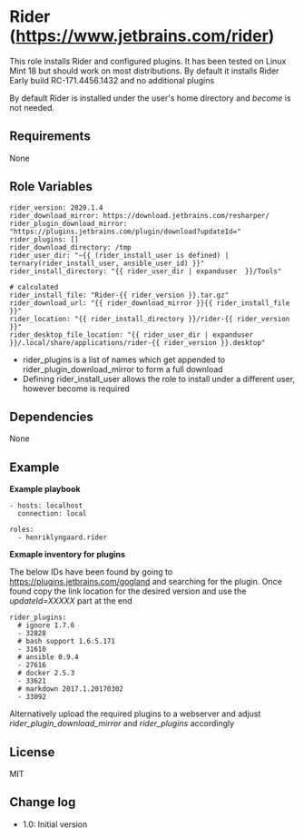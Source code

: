Rider (https://www.jetbrains.com/rider)
=========

This role installs Rider and configured plugins. It has been tested on Linux Mint 18 but should work on most 
distributions. By default it installs Rider Early build RC-171.4456.1432 and no additional plugins

By default Rider is installed under the user's home directory and _become_ is not needed.

Requirements
------------

None


Role Variables
--------------

    rider_version: 2020.1.4
    rider_download_mirror: https://download.jetbrains.com/resharper/
    rider_plugin_download_mirror: "https://plugins.jetbrains.com/plugin/download?updateId="
    rider_plugins: []
    rider_download_directory: /tmp
    rider_user_dir: "~{{ (rider_install_user is defined) | ternary(rider_install_user, ansible_user_id) }}"
    rider_install_directory: "{{ rider_user_dir | expanduser  }}/Tools"

    # calculated
    rider_install_file: "Rider-{{ rider_version }}.tar.gz"
    rider_download_url: "{{ rider_download_mirror }}{{ rider_install_file }}"
    rider_location: "{{ rider_install_directory }}/rider-{{ rider_version }}"
    rider_desktop_file_location: "{{ rider_user_dir | expanduser }}/.local/share/applications/rider-{{ rider_version }}.desktop"

* rider_plugins is a list of names which get appended to rider_plugin_download_mirror to form a full download
* Defining rider_install_user allows the role to install under a different user, however become is required 


Dependencies
------------

None

Example 
-------

__Example playbook__


    - hosts: localhost
      connection: local
    
    roles:
      - henriklyngaard.rider
      
__Exmaple inventory for plugins__

The below IDs have been found by going to https://plugins.jetbrains.com/gogland and searching for the plugin. 
Once found copy the link location for the desired version and use the _updateId=XXXXX_ part at the end        
      
    rider_plugins:
      # ignore 1.7.6
      - 32828
      # bash support 1.6.5.171
      - 31610
      # ansible 0.9.4
      - 27616
      # docker 2.5.3
      - 33621
      # markdown 2017.1.20170302
      - 33092      
      
 Alternatively upload the required plugins to a webserver and adjust _rider_plugin_download_mirror_ and 
 _rider_plugins_ accordingly
      
      
License
-------

MIT

Change log
----------

* 1.0: Initial version
